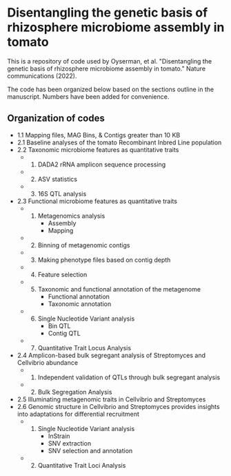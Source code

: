 # Disentangling the genetic basis of rhizosphere microbiome assembly in tomato

This is a repository of code used by Oyserman, et al. "Disentangling the genetic basis of rhizosphere microbiome assembly in tomato." Nature communications (2022).

The code has been organized below based on the sections outline in the manuscript. Numbers have been added for convenience.

## Organization of codes
* 1.1 Mapping files, MAG Bins, & Contigs greater than 10 KB
* 2.1 Baseline analyses of the tomato Recombinant Inbred Line population
* 2.2 Taxonomic microbiome features as quantitative traits
    * 1. DADA2 rRNA amplicon sequence processing
    * 2. ASV statistics
    * 3. 16S QTL analysis
* 2.3 Functional microbiome features as quantitative traits 
    * 1. Metagenomics analysis
         * Assembly
         * Mapping
    * 2. Binning of metagenomic contigs
    * 3. Making phenotype files based on contig depth
    * 4. Feature selection
    * 5. Taxonomic and functional annotation of the metagenome
         * Functional annotation
         * Taxonomic annotation
    * 6. Single Nucleotide Variant analysis
         * Bin QTL
         * Contig QTL
    * 7. Quantitative Trait Locus Analysis
* 2.4 Amplicon-based bulk segregant analysis of Streptomyces and Cellvibrio abundance 
    * 1. Independent validation of QTLs through bulk segregant analysis
    * 2. Bulk Segregation Analysis
* 2.5 Illuminating metagenomic traits in Cellvibrio and Streptomyces
* 2.6 Genomic structure in Cellvibrio and Streptomyces provides insights into adaptations for differential recruitment
    * 1. Single Nucleotide Variant analysis
         * InStrain
         * SNV extraction
         * SNV selection and annotation
    * 2. Quantitative Trait Loci Analysis
